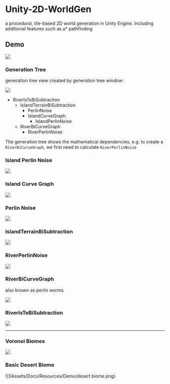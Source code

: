 # Unity-2D-WorldGen
a procedural, tile-based 2D world generation in Unity Engine. Including additional features such as a* pathfinding

## Demo

![](Assets/Docs/Resources/Demo/RiverIsTeBiSubtraction.png)

### Generation Tree
generation tree view created by generation tree window:

![](Assets/Docs/Resources/Demo/example-generation-tree.png)

- RiverIsTeBiSubtraction
  - IslandTerrainBiSubtraction
    - PerlinNoise
    - IslandCurveGraph
      - IslandPerlinNoise
  - RiverBiCurveGraph
    - RiverPerlinNoise

The generation tree shows the mathematical dependencies,
e.g. to create a ``RiverBiCurveGraph``, we first need to calculate ``RiverPerlinNoise``

### Island Perlin Noise

![](Assets/Docs/Resources/Demo/IslandPerlinNoise.png)

### Island Curve Graph

![](Assets/Docs/Resources/Demo/IslandCurveGraph.png)

### Perlin Noise

![](Assets/Docs/Resources/Demo/PerlinNoise.png)

### IslandTerrainBiSubtraction

![](Assets/Docs/Resources/Demo/IslandTerrainBiSubtraction.png)

### RiverPerlinNoise

![](Assets/Docs/Resources/Demo/RiverPerlinNoise.png)

### RiverBiCurveGraph
also known as perlin worms

![](Assets/Docs/Resources/Demo/RiverBiCurveGraph.png)

### RiverIsTeBiSubtraction

![](Assets/Docs/Resources/Demo/RiverIsTeBiSubtraction.png)

<hr>

### Voronoi Biomes

![](Assets/Docs/Resources/Demo/biomes.png)

### Basic Desert Biome

![](Assets/Docs/Resources/Demo/desert biome.png)